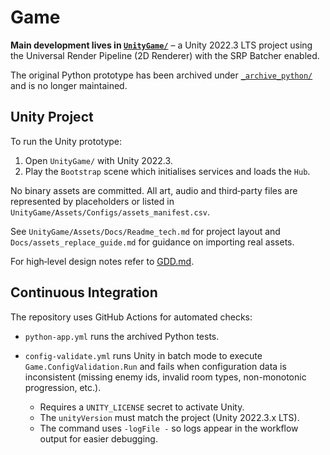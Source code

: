 # Game

**Main development lives in [`UnityGame/`](UnityGame/)** – a Unity 2022.3 LTS project using the Universal Render Pipeline (2D Renderer) with the SRP Batcher enabled.

The original Python prototype has been archived under [`_archive_python/`](_archive_python/) and is no longer maintained.

## Unity Project

To run the Unity prototype:

1. Open `UnityGame/` with Unity 2022.3.
2. Play the `Bootstrap` scene which initialises services and loads the `Hub`.

No binary assets are committed. All art, audio and third‑party files are represented by placeholders or listed in `UnityGame/Assets/Configs/assets_manifest.csv`.

See `UnityGame/Assets/Docs/Readme_tech.md` for project layout and `Docs/assets_replace_guide.md` for guidance on importing real assets.

For high‑level design notes refer to [GDD.md](GDD.md).

## Continuous Integration

The repository uses GitHub Actions for automated checks:

- `python-app.yml` runs the archived Python tests.
- `config-validate.yml` runs Unity in batch mode to execute `Game.ConfigValidation.Run` and fails when configuration data is inconsistent (missing enemy ids, invalid room types, non-monotonic progression, etc.).

  - Requires a `UNITY_LICENSE` secret to activate Unity.
  - The `unityVersion` must match the project (Unity 2022.3.x LTS).
  - The command uses `-logFile -` so logs appear in the workflow output for easier debugging.


